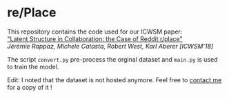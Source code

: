 # re/Place

This repository contains the code used for our ICWSM paper:  
["Latent Structure in Collaboration: the Case of Reddit r/place"](https://jrappaz.com/static/homepage/icwsm18.pdf)  
*Jérémie Rappaz, Michele Catasta, Robert West, Karl Aberer [ICWSM'18]*
  
The script `convert.py` pre-process the orginal dataset and `main.py` is used to train the model.

Edit: I noted that the dataset is not hosted anymore. Feel free to [contact me](https://jrappaz.com) for a copy of it !





